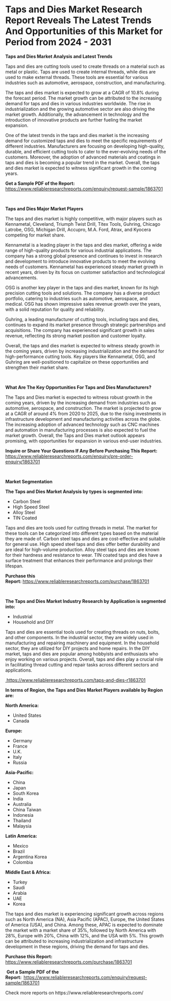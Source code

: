 <p><h1>Taps and Dies Market Research Report Reveals The Latest Trends And Opportunities of this Market for Period from 2024 - 2031</h1></p><p><strong>Taps and Dies Market Analysis and Latest Trends</strong></p>
<p><p>Taps and dies are cutting tools used to create threads on a material such as metal or plastic. Taps are used to create internal threads, while dies are used to make external threads. These tools are essential for various industries such as automotive, aerospace, construction, and manufacturing.</p><p>The taps and dies market is expected to grow at a CAGR of 10.8% during the forecast period. The market growth can be attributed to the increasing demand for taps and dies in various industries worldwide. The rise in industrialization and the growing automotive sector are also driving the market growth. Additionally, the advancement in technology and the introduction of innovative products are further fueling the market expansion.</p><p>One of the latest trends in the taps and dies market is the increasing demand for customized taps and dies to meet the specific requirements of different industries. Manufacturers are focusing on developing high-quality, durable, and efficient cutting tools to cater to the ever-evolving needs of the customers. Moreover, the adoption of advanced materials and coatings in taps and dies is becoming a popular trend in the market. Overall, the taps and dies market is expected to witness significant growth in the coming years.</p></p>
<p><strong>Get a Sample PDF of the Report:&nbsp;</strong> <a href="https://www.reliableresearchreports.com/enquiry/request-sample/1863701">https://www.reliableresearchreports.com/enquiry/request-sample/1863701</a></p>
<p>&nbsp;</p>
<p><strong>Taps and Dies Major Market Players</strong></p>
<p><p>The taps and dies market is highly competitive, with major players such as Kennametal, Cleveland, Triumph Twist Drill, Titex Tools, Guhring, Chicago Latrobe, OSG, Michigan Drill, Accupro, M.A. Ford, Atrax, and Kyocera competing for market share.</p><p>Kennametal is a leading player in the taps and dies market, offering a wide range of high-quality products for various industrial applications. The company has a strong global presence and continues to invest in research and development to introduce innovative products to meet the evolving needs of customers. Kennametal has experienced steady market growth in recent years, driven by its focus on customer satisfaction and technological advancements.</p><p>OSG is another key player in the taps and dies market, known for its high precision cutting tools and solutions. The company has a diverse product portfolio, catering to industries such as automotive, aerospace, and medical. OSG has shown impressive sales revenue growth over the years, with a solid reputation for quality and reliability.</p><p>Guhring, a leading manufacturer of cutting tools, including taps and dies, continues to expand its market presence through strategic partnerships and acquisitions. The company has experienced significant growth in sales revenue, reflecting its strong market position and customer loyalty.</p><p>Overall, the taps and dies market is expected to witness steady growth in the coming years, driven by increasing industrialization and the demand for high-performance cutting tools. Key players like Kennametal, OSG, and Guhring are well-positioned to capitalize on these opportunities and strengthen their market share.</p></p>
<p>&nbsp;</p>
<p><strong>What Are The Key Opportunities For Taps and Dies Manufacturers?</strong></p>
<p><p>The Taps and Dies market is expected to witness robust growth in the coming years, driven by the increasing demand from industries such as automotive, aerospace, and construction. The market is projected to grow at a CAGR of around 4% from 2020 to 2025, due to the rising investments in infrastructure development and manufacturing activities across the globe. The increasing adoption of advanced technology such as CNC machines and automation in manufacturing processes is also expected to fuel the market growth. Overall, the Taps and Dies market outlook appears promising, with opportunities for expansion in various end-user industries.</p></p>
<p><strong>Inquire or Share Your Questions If Any Before Purchasing This Report:</strong> <a href="https://www.reliableresearchreports.com/enquiry/pre-order-enquiry/1863701">https://www.reliableresearchreports.com/enquiry/pre-order-enquiry/1863701</a></p>
<p>&nbsp;</p>
<p><strong>Market Segmentation</strong></p>
<p><strong>The Taps and Dies Market Analysis by types is segmented into:</strong></p>
<p><ul><li>Carbon Steel</li><li>High Speed Steel</li><li>Alloy Steel</li><li>TIN Coated</li></ul></p>
<p><p>Taps and dies are tools used for cutting threads in metal. The market for these tools can be categorized into different types based on the material they are made of. Carbon steel taps and dies are cost-effective and suitable for general use. High speed steel taps and dies offer better durability and are ideal for high-volume production. Alloy steel taps and dies are known for their hardness and resistance to wear. TIN coated taps and dies have a surface treatment that enhances their performance and prolongs their lifespan.</p></p>
<p><strong>Purchase this Report:&nbsp;</strong><a href="https://www.reliableresearchreports.com/purchase/1863701">https://www.reliableresearchreports.com/purchase/1863701</a></p>
<p>&nbsp;</p>
<p><strong>The Taps and Dies Market Industry Research by Application is segmented into:</strong></p>
<p><ul><li>Industrial</li><li>Household and DIY</li></ul></p>
<p><p>Taps and dies are essential tools used for creating threads on nuts, bolts, and other components. In the industrial sector, they are widely used in manufacturing and repairing machinery and equipment. In the household sector, they are utilized for DIY projects and home repairs. In the DIY market, taps and dies are popular among hobbyists and enthusiasts who enjoy working on various projects. Overall, taps and dies play a crucial role in facilitating thread cutting and repair tasks across different sectors and applications.</p></p>
<p><a href="https://www.reliableresearchreports.com/taps-and-dies-r1863701">&nbsp;https://www.reliableresearchreports.com/taps-and-dies-r1863701</a></p>
<p><strong>In terms of Region, the Taps and Dies Market Players available by Region are:</strong></p>
<p>
    <p> <strong> North America: </strong>
        <ul>
            <li>United States</li>
            <li>Canada</li>
        </ul>
        </p> 
    <p> <strong> Europe: </strong>
        <ul>
            <li>Germany</li>
            <li>France</li>
            <li>U.K.</li>
            <li>Italy</li>
            <li>Russia</li>
        </ul>
        </p> 
    <p> <strong> Asia-Pacific: </strong>
        <ul>
            <li>China</li>
            <li>Japan</li>
            <li>South Korea</li>
            <li>India</li>
            <li>Australia</li>
            <li>China Taiwan</li>
            <li>Indonesia</li>
            <li>Thailand</li>
            <li>Malaysia</li>
        </ul>
        </p> 
    <p> <strong> Latin America: </strong>
        <ul>
            <li>Mexico</li>
            <li>Brazil</li>
            <li>Argentina Korea</li>
            <li>Colombia</li>
        </ul>
        </p> 
    <p> <strong> Middle East & Africa: </strong>
        <ul>
            <li>Turkey</li>
            <li>Saudi</li>
            <li>Arabia</li>
            <li>UAE</li>
            <li>Korea</li>
        </ul>
    </p>
    </p>
<p><p>The taps and dies market is experiencing significant growth across regions such as North America (NA), Asia Pacific (APAC), Europe, the United States of America (USA), and China. Among these, APAC is expected to dominate the market with a market share of 35%, followed by North America with 28%, Europe with 20%, China with 12%, and the USA with 5%. This growth can be attributed to increasing industrialization and infrastructure development in these regions, driving the demand for taps and dies.</p></p>
<p><strong>Purchase this Report: </strong><a href="https://www.reliableresearchreports.com/purchase/1863701">https://www.reliableresearchreports.com/purchase/1863701</a></p>
<p>&nbsp;<strong>Get a Sample PDF of the Report:&nbsp;&nbsp;</strong><a href="https://www.reliableresearchreports.com/enquiry/request-sample/1863701">https://www.reliableresearchreports.com/enquiry/request-sample/1863701</a></p>
<p><strong></strong></p>
<p>Check more reports on https://www.reliableresearchreports.com/</p>